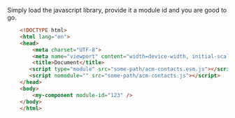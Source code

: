 Simply load the javascript library, provide it a module id and you are good to go.

```html
    <!DOCTYPE html>
    <html lang="en">
    <head>
        <meta charset="UTF-8">
        <meta name="viewport" content="width=device-width, initial-scale=1.0">
        <title>Document</title>
       <script type="module" src="some-path/acm-contacts.esm.js"></script>
       <script nomodule="" src="some-path/acm-contacts.js"></script>
    </head>
    <body>
        <my-component module-id="123" />        
    </body>
    </html>
```
